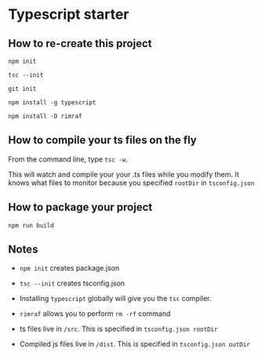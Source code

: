 # Typescript starter

## How to re-create this project
`npm init`

`tsc --init`

`git init`

`npm install -g typescript`

`npm install -D rimraf`


## How to compile your ts files on the fly
From the command line, type `tsc -w`. 

This will watch and compile your your .ts files while you modify them.
It knows what files to monitor because you specified `rootDir` in `tsconfig.json`


## How to package your project
`npm run build`


## Notes
* `npm init` creates package.json

* `tsc --init` creates tsconfig.json

* Installing `typescript` globally will give you the `tsc` compiler.

* `rimraf` allows you to perform `rm -rf` command

* ts files live in `/src`. This is specified in `tsconfig.json rootDir`

* Compiled js files live in `/dist`. This is specified in `tsconfig.json outDir`